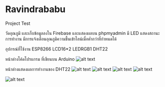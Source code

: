 # Ravindrababu
Project Test

วัดอุณภูมิ และเก็บข้อมูลลงใน Firebase และแสดงผลบน phpmyadmin มี LED แสดงสถานะการทำงาน มีการแจ้งเตือนอุณภูมิความชื้นเข้าไลน์เมื่อต่ำกว่าที่กำหนดได้

อุปกรณ์ที่ใช้งาน
ESP8266 LCD16*2 LEDRGB1 DHT22

หน้าต่างโค้ดโปรแกรม ที่เขียนบน Arduino
![alt text](https://github.com/prayebin21/Ravindrababu/blob/master/Screenshot_1.png)

หน้าต่างแสดงผลการทำงานของ DHT22
![alt text](https://github.com/prayebin21/Ravindrababu/blob/master/20727206_1507666329297025_782399047_o.jpg)
![alt text](https://github.com/prayebin21/Ravindrababu/blob/master/20746873_1507662849297373_183159908_o.jpg)
![alt text](https://github.com/prayebin21/Ravindrababu/blob/master/20747539_1507662815964043_1074973169_o.jpg)
![alt text](https://github.com/prayebin21/Ravindrababu/blob/master/20747595_1507662782630713_1423495890_o.jpg)

![alt text](https://github.com/prayebin21/Ravindrababu/blob/master/20771564_1507666802630311_320918708_o.jpg)
